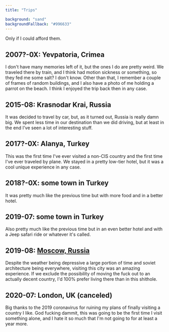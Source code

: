 ```yaml
---
title: "Trips"

background: "sand"
backgroundFallback: "#996633"
---
```


Only if I could afford them.

## 2007?-0X: Yevpatoria, Crimea

I don't have many memories left of it, but the ones I do are pretty
weird. We traveled there by train, and I think had motion sickness or
something, so they fed me some salt? I don't know. Other than that, I
remember a couple of frames of random buildings, and I also have a
photo of me holding a parrot on the beach. I think I enjoyed the trip
back then in any case.

## 2015-08: Krasnodar Krai, Russia

It was decided to travel by car, but, as it turned out, Russia is
really damn big. We spent less time in our destination than we did
driving, but at least in the end I've seen a lot of interesting stuff.

## 2017?-0X: Alanya, Turkey

This was the first time I've ever visited a non-CIS country and the
first time I've ever traveled by plane. We stayed in a pretty low-tier
hotel, but it was a cool unique experience in any case.

## 2018?-0X: some town in Turkey

It was pretty much like the previous time but with more food and in a
better hotel.

## 2019-07: some town in Turkey

Also pretty much like the previous time but in an even better hotel
and with a Jeep safari ride or whatever it's called.

## 2019-08: [Moscow, Russia](https://imgur.com/a/H57ir2K)

Despite the weather being depressive a large portion of time and
soviet architecture being everywhere, visiting this city was an
amazing experience. If we exclude the possibility of moving the fuck
out to an actually decent country, I'd 100% prefer living there than
in this shithole.

## 2020-07: London, UK (canceled)

Big thanks to the 2019 coronavirus for ruining my plans of finally
visiting a country I like. God fucking dammit, this was going to be
the first time I visit something alone, and I hate it so much that I'm
not going to for at least a year more.
